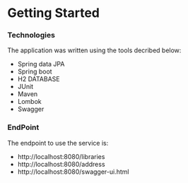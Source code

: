# Getting Started

### Technologies

The application was written using the tools decribed below:

* Spring data JPA
* Spring boot
* H2 DATABASE
* JUnit
* Maven
* Lombok
* Swagger

### EndPoint

The endpoint to use the service is:

* http://localhost:8080/libraries
* http://localhost:8080/address
* http://localhost:8080/swagger-ui.html

